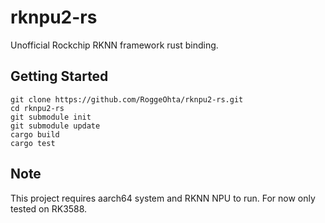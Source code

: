 # rknpu2-rs
Unofficial Rockchip RKNN framework rust binding.

## Getting Started

```shell
git clone https://github.com/RoggeOhta/rknpu2-rs.git
cd rknpu2-rs
git submodule init
git submodule update
cargo build
cargo test
```

## Note

This project requires aarch64 system and RKNN NPU to run.
For now only tested on RK3588.